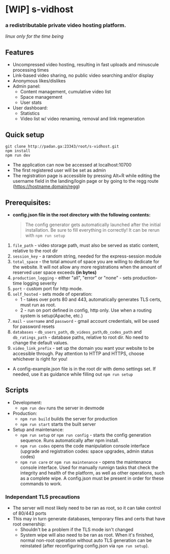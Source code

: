 # [WIP] s-vidhost

### a redistributable private video hosting platform.

*linux only for the time being*

## Features

* Uncompressed video hosting, resulting in fast uploads and minuscule processing times
* Link-based video sharing, no public video searching and/or display
* Anonymous likes/dislikes
* Admin panel:
  * Content management, cumulative video list
  * Space management
  * User stats
* User dashboard:
  * Statistics
  * Video list w/ video renaming, removal and link regeneration

## Quick setup

```shell
git clone http://padan.ga:23343/root/s-vidhost.git
npm install
npm run dev
```

* The application can now be accessed at localhost:10700
* The first registered user will be set as admin
* The registration page is accessible by pressing Alt+R while editing the username field in the landing/login page or by going to the regg route (https://hostname.domain/regg)

## Prerequisites:

* **config.json file in the root directory with the following contents:**

  > The config generator gets automatically launched after the initial installation. Be sure to fill everything in correctly! It can be rerun with `npm run setup`

1. `file_path` - video storage path, must also be served as static content, relative to the root dir
2. `session_key` - a random string, needed for the express-session module
3. `total_space` - the total amount of space you are willing to dedicate for the website. It will not allow any more registrations when the amount of reserved user space exceeds **(in bytes)**
4. `production_logging` - either "all", "error" or "none" - sets production-time logging severity
5. `port` - custom port for http mode.
6. `self_hosted` - sets mode of operation:
    * 1 - takes over ports 80 and 443, automatically generates TLS certs, must run as root.
    * 2 - run on port defined in config, http only. Use when a routing system is setup(Apache, etc.)
7. `mail` - `username` and `password` - gmail account credentials, will be used for password resets
8. `databases` - `db_users_path`, `db_videos_path`,`db_codes_path` and `db_ratings_path` - database paths, relative to root dir. No need to change the default values.
9. `video_link_prefix` - set up the domain you want your website to be accessible through. Pay attention to HTTP and HTTPS, choose whichever is right for you!

* A config-example.json file is in the root dir with demo settings set. If needed, use it as guidance while filling out `npm run setup`

## Scripts

* Development:
  * ``npm run dev`` runs the server in devmode
* Production:
  * ``npm run build`` builds the server for production
  * ``npm run start`` starts the built server
* Setup and maintenance:
  * ``npm run setup`` or ``npm run config`` - starts the config generation sequence. Runs automatically after npm install.
  * ``npm run codes`` opens the code manipulation console interface (upgrade and registration codes: space upgrades, admin status codes)
  * ``npm run care`` or ``npm run maintenance`` - opens the maintenance console interface. Used for manually runnign tasks that check the integrity and health of the platform, as well as other operations, such as a complete wipe. A config.json must be present in order for these commands to work.

### Independant TLS precautions

* The server will most likely need to be ran as root, so it can take control of 80/443 ports
* This may in turn generate databases, temporary files and certs that have root ownership:
  * Shouldn't be a problem if the TLS mode isn't changed
  * System wipe will also need to be ran as root. When it's finished, normal non-root operation without auto TLS generation can be reinstated (after reconfiguring config.json via `npm run setup`).